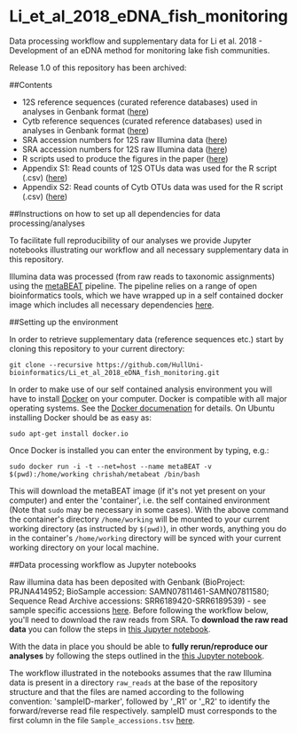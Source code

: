 # Li_et_al_2018_eDNA_fish_monitoring

Data processing workflow and supplementary data for Li et al. 2018 - Development  of  an  eDNA  method  for  monitoring  lake  fish  communities.

Release 1.0 of this repository has been archived: 

##Contents
  - 12S reference sequences (curated reference databases) used in analyses in Genbank format ([here](https://github.com/HullUni-bioinformatics/Li_et_al_2018_eDNA_fish_monitoring/tree/master/12S/supplementary_data/reference_DBs))
  - Cytb reference sequences (curated reference databases) used in analyses in Genbank format ([here](https://github.com/HullUni-bioinformatics/Li_et_al_2017_eDNA_filtration/tree/master/supplementary_data/reference_DBs))
  - SRA accession numbers for 12S raw Illumina data ([here](https://github.com/HullUni-bioinformatics/Li_et_al_2018_eDNA_fish_monitoring/blob/master/12S/supplementary_data/Sample_accessions.tsv))
  - SRA accession numbers for 12S raw Illumina data ([here](https://github.com/HullUni-bioinformatics/Li_et_al_2017/blob/master/supplementary_data/Sample_accessions.tsv))
  - R scripts used to produce the figures in the paper ([here](https://github.com/HullUni-bioinformatics/Li_et_al_2017/tree/master/R_script))
  - Appendix S1: Read counts of 12S OTUs data was used for the R script (.csv) ([here](https://github.com/HullUni-bioinformatics/Li_et_al_2018_eDNA_filtration/blob/master/Appendix_S1.csv))
  - Appendix S2: Read counts of Cytb OTUs data was used for the R script (.csv) ([here](https://github.com/HullUni-bioinformatics/Li_et_al_2018_eDNA_filtration/blob/master/Appendix_S1.csv))


##Instructions on how to set up all dependencies for data processing/analyses
 
To facilitate full reproducibility of our analyses we provide Jupyter notebooks illustrating our workflow and all necessary supplementary data in this repository.

Illumina data was processed (from raw reads to taxonomic assignments) using the [metaBEAT](https://github.com/HullUni-bioinformatics/metaBEAT) pipeline. The pipeline relies on a range of open bioinformatics tools, which we have wrapped up in a self contained docker image which includes all necessary dependencies [here](https://hub.docker.com/r/chrishah/metabeat/).

##Setting up the environment

In order to retrieve supplementary data (reference sequences etc.) start by cloning this repository to your current directory:
```
git clone --recursive https://github.com/HullUni-bioinformatics/Li_et_al_2018_eDNA_fish_monitoring.git
```



In order to make use of our self contained analysis environment you will have to install [Docker](https://www.docker.com/) on your computer. Docker is compatible with all major operating systems. See the [Docker documenation](https://docs.docker.com/) for details. On Ubuntu installing Docker should be as easy as:

```
sudo apt-get install docker.io
```

Once Docker is installed you can enter the environment by typing, e.g.:
```
sudo docker run -i -t --net=host --name metaBEAT -v $(pwd):/home/working chrishah/metabeat /bin/bash
```

This will download the metaBEAT image (if it's not yet present on your computer) and enter the 'container', i.e. the self contained environment (Note that `sudo` may be necessary in some cases). With the above command the container's directory `/home/working` will be mounted to your current working directory (as instructed by `$(pwd)`), in other words, anything you do in the container's `/home/working` directory will be synced with your current working directory on your local machine. 

##Data processing workflow as Jupyter notebooks
 
Raw illumina data has been deposited with Genbank (BioProject: PRJNA414952; BioSample accession: SAMN07811461-SAMN07811580; Sequence Read Archive accessions: SRR6189420-SRR6189539) - see sample specific accessions [here](https://github.com/HullUni-bioinformatics/Li_et_al_2017/blob/master/supplementary_data/Sample_accessions.tsv). Before following the workflow below, you'll need to download the raw reads from SRA. To __download the raw read data__ you can follow the steps in [this Jupyter notebook](https://github.com/HullUni-bioinformatics/Li_et_al_2017/blob/master/raw_reads/How_to_download_Rawdata_from_SRA.ipynb).


With the data in place you should be able to __fully rerun/reproduce our analyses__ by following the steps outlined in the [this Jupyter notebook](https://github.com/HullUni-bioinformatics/Li_et_al_2017/blob/master/Filtration_12S_July_2016.ipynb).

The workflow illustrated in the notebooks assumes that the raw Illumina data is present in a directory `raw_reads` at the base of the repository structure and that the files are named according to the following convention:
'sampleID-marker', followed by '_R1' or '_R2' to identify the forward/reverse read file respectively. sampleID must corresponds to the first column in the file `Sample_accessions.tsv` [here](https://github.com/HullUni-bioinformatics/Li_et_al_2017/blob/master/supplementary_data/Sample_accessions.tsv).
